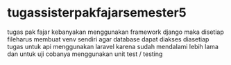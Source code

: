 # tugassisterpakfajarsemester5
tugas pak fajar 
kebanyakan menggunakan framework django maka disetiap fileharus membuat venv sendiri agar database dapat diakses diasetiap tugas
untuk api menggunakan laravel karena sudah mendalami lebih lama dan untuk uji cobanya menggunakan unit test / testing

